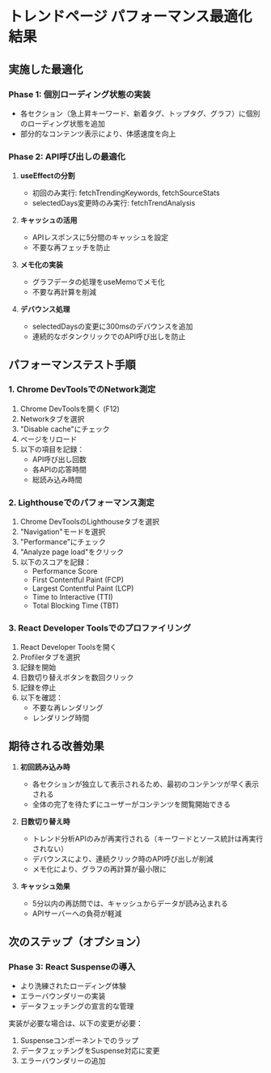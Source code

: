 # トレンドページ パフォーマンス最適化結果

## 実施した最適化

### Phase 1: 個別ローディング状態の実装
- 各セクション（急上昇キーワード、新着タグ、トップタグ、グラフ）に個別のローディング状態を追加
- 部分的なコンテンツ表示により、体感速度を向上

### Phase 2: API呼び出しの最適化
1. **useEffectの分割**
   - 初回のみ実行: fetchTrendingKeywords, fetchSourceStats
   - selectedDays変更時のみ実行: fetchTrendAnalysis

2. **キャッシュの活用**
   - APIレスポンスに5分間のキャッシュを設定
   - 不要な再フェッチを防止

3. **メモ化の実装**
   - グラフデータの処理をuseMemoでメモ化
   - 不要な再計算を削減

4. **デバウンス処理**
   - selectedDaysの変更に300msのデバウンスを追加
   - 連続的なボタンクリックでのAPI呼び出しを防止

## パフォーマンステスト手順

### 1. Chrome DevToolsでのNetwork測定
1. Chrome DevToolsを開く (F12)
2. Networkタブを選択
3. "Disable cache"にチェック
4. ページをリロード
5. 以下の項目を記録：
   - API呼び出し回数
   - 各APIの応答時間
   - 総読み込み時間

### 2. Lighthouseでのパフォーマンス測定
1. Chrome DevToolsのLighthouseタブを選択
2. "Navigation"モードを選択
3. "Performance"にチェック
4. "Analyze page load"をクリック
5. 以下のスコアを記録：
   - Performance Score
   - First Contentful Paint (FCP)
   - Largest Contentful Paint (LCP)
   - Time to Interactive (TTI)
   - Total Blocking Time (TBT)

### 3. React Developer Toolsでのプロファイリング
1. React Developer Toolsを開く
2. Profilerタブを選択
3. 記録を開始
4. 日数切り替えボタンを数回クリック
5. 記録を停止
6. 以下を確認：
   - 不要な再レンダリング
   - レンダリング時間

## 期待される改善効果

1. **初回読み込み時**
   - 各セクションが独立して表示されるため、最初のコンテンツが早く表示される
   - 全体の完了を待たずにユーザーがコンテンツを閲覧開始できる

2. **日数切り替え時**
   - トレンド分析APIのみが再実行される（キーワードとソース統計は再実行されない）
   - デバウンスにより、連続クリック時のAPI呼び出しが削減
   - メモ化により、グラフの再計算が最小限に

3. **キャッシュ効果**
   - 5分以内の再訪問では、キャッシュからデータが読み込まれる
   - APIサーバーへの負荷が軽減

## 次のステップ（オプション）

### Phase 3: React Suspenseの導入
- より洗練されたローディング体験
- エラーバウンダリーの実装
- データフェッチングの宣言的な管理

実装が必要な場合は、以下の変更が必要：
1. Suspenseコンポーネントでのラップ
2. データフェッチングをSuspense対応に変更
3. エラーバウンダリーの追加